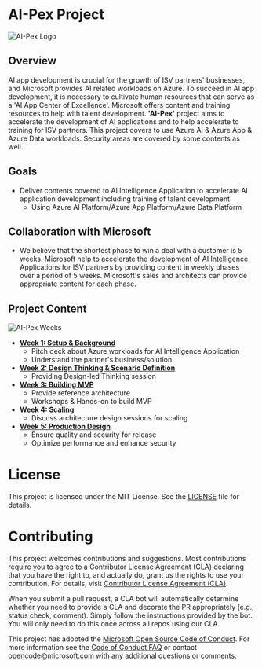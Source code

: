 # AI-Pex Project
![AI-Pex Logo](https://github.com/user-attachments/assets/13a983c8-af48-472b-8b7b-517533549e8e)

## Overview
AI app development is crucial for the growth of ISV partners' businesses, and Microsoft provides AI related workloads on Azure. To succeed in AI app development, it is necessary to cultivate human resources that can serve as a 'AI App Center of Excellence'. Microsoft offers content and training resources to help with talent development. **'AI-Pex'** project aims to accelerate the development of AI applications and to help accelerate to training for ISV partners. This project covers to use Azure AI & Azure App & Azure Data workloads. Security areas are covered by some contents as well. 

## Goals
- Deliver contents covered to AI Intelligence Application to accelerate AI application development including training of talent development
  - Using Azure AI Platform/Azure App Platform/Azure Data Platform

## Collaboration with Microsoft
- We believe that the shortest phase to win a deal with a customer is 5 weeks. Microsoft help to accelerate the development of AI Intelligence Applications for ISV partners by providing content in weekly phases over a period of 5 weeks. Microsoft's sales and architects can provide appropriate content for each phase.

## Project Content
![AI-Pex Weeks](https://github.com/user-attachments/assets/8ab35062-7dd3-4834-b1d5-5e5a1c6297cf)


- **[Week 1: Setup & Background](https://github.com/microsoft/AI-Pex-for-ISV-Partners/tree/main/Week1)**
  - Pitch deck about Azure workloads for AI Intelligence Application
  - Understand the partner's business/solution
- **[Week 2: Design Thinking & Scenario Definition](https://github.com/microsoft/AI-Pex-for-ISV-Partners/tree/main/Week2)**
  - Providing Design-led Thinking session
- **[Week 3: Building MVP](https://github.com/microsoft/AI-Pex-for-ISV-Partners/tree/main/Week3)**
  - Provide reference architecture
  - Workshops & Hands-on to build MVP
- **[Week 4: Scaling](https://github.com/microsoft/AI-Pex-for-ISV-Partners/tree/main/Week4)**
  - Discuss architecture design sessions for scaling
- **[Week 5: Production Design](https://github.com/microsoft/AI-Pex-for-ISV-Partners/tree/main/Week5)**
  - Ensure quality and security for release
  - Optimize performance and enhance security

# License
This project is licensed under the MIT License. See the [LICENSE](https://github.com/microsoft/AI-Pex-for-ISV-Partners/blob/main/LICENSE) file for details.

# Contributing

This project welcomes contributions and suggestions.  Most contributions require you to agree to a
Contributor License Agreement (CLA) declaring that you have the right to, and actually do, grant us
the rights to use your contribution. For details, visit [Contributor License Agreement (CLA)](https://cla.opensource.microsoft.com).

When you submit a pull request, a CLA bot will automatically determine whether you need to provide
a CLA and decorate the PR appropriately (e.g., status check, comment). Simply follow the instructions
provided by the bot. You will only need to do this once across all repos using our CLA.

This project has adopted the [Microsoft Open Source Code of Conduct](https://opensource.microsoft.com/codeofconduct/).
For more information see the [Code of Conduct FAQ](https://opensource.microsoft.com/codeofconduct/faq/) or
contact [opencode@microsoft.com](mailto:opencode@microsoft.com) with any additional questions or comments.
